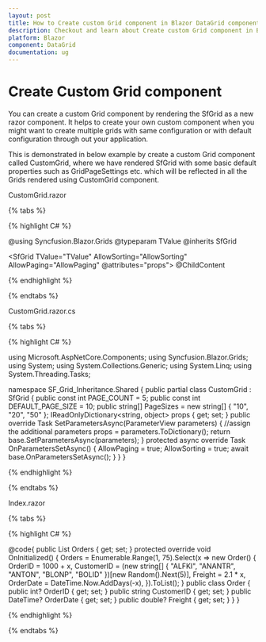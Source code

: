 ```yaml
---
layout: post
title: How to Create custom Grid component in Blazor DataGrid component - Syncfusion
description: Checkout and learn about Create custom Grid component in Blazor DataGrid component of Syncfusion, and more details
platform: Blazor
component: DataGrid
documentation: ug
---
```


# Create Custom Grid component

You can create a custom Grid component by rendering the SfGrid as a new razor component. It helps to create your own custom component when you might want to create multiple grids with same configuration or with default configuration through out your application.

This is demonstrated in below example by create a custom Grid component called CustomGrid, where we have rendered SfGrid with some basic default properties such as GridPageSettings etc. which will be reflected in all the Grids rendered using CustomGrid component.

CustomGrid.razor

{% tabs %}

{% highlight C# %}

@using Syncfusion.Blazor.Grids
@typeparam TValue
@inherits SfGrid<TValue>

<SfGrid TValue="TValue" AllowSorting="AllowSorting" AllowPaging="AllowPaging" @attributes="props">
    @ChildContent
    <GridPageSettings PageCount="PAGE_COUNT" PageSize="DEFAULT_PAGE_SIZE" PageSizes="PageSizes"></GridPageSettings>
</SfGrid>

{% endhighlight %}

{% endtabs  %}

CustomGrid.razor.cs

{% tabs %}

{% highlight C# %}

using Microsoft.AspNetCore.Components;
using Syncfusion.Blazor.Grids;
using System;
using System.Collections.Generic;
using System.Linq;
using System.Threading.Tasks;

namespace SF_Grid_Inheritance.Shared
{
    public partial class CustomGrid<TValue> : SfGrid<TValue>
    {
        public const int PAGE_COUNT = 5;
        public const int DEFAULT_PAGE_SIZE = 10;
        public string[] PageSizes = new string[] { "10", "20", "50" };
        IReadOnlyDictionary<string, object> props { get; set; }
        public override Task SetParametersAsync(ParameterView parameters)
        {
            //assign the additional parameters
            props = parameters.ToDictionary();
            return base.SetParametersAsync(parameters);
        }
        protected async override Task OnParametersSetAsync()
        {
            AllowPaging = true;
            AllowSorting = true;
            await base.OnParametersSetAsync();
        }
    }
}

{% endhighlight %}

{% endtabs  %}

Index.razor

{% tabs %}

{% highlight C# %}


<CustomGrid DataSource="Orders" TValue="Order"></CustomGrid>

@code{
    public List<Order> Orders { get; set; }
    protected override void OnInitialized()
    {
        Orders = Enumerable.Range(1, 75).Select(x => new Order()
        {
            OrderID = 1000 + x,
            CustomerID = (new string[] { "ALFKI", "ANANTR", "ANTON", "BLONP", "BOLID" })[new Random().Next(5)],
            Freight = 2.1 * x,
            OrderDate = DateTime.Now.AddDays(-x),
        }).ToList();
    }
    public class Order
    {
        public int? OrderID { get; set; }
        public string CustomerID { get; set; }
        public DateTime? OrderDate { get; set; }
        public double? Freight { get; set; }
    }
}

{% endhighlight %}

{% endtabs  %}

